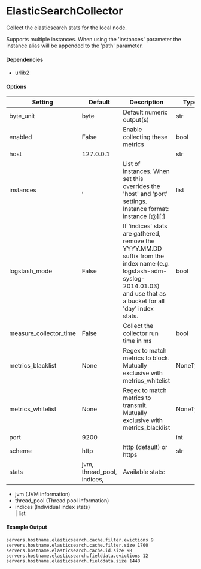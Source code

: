<!--This file was generated from the python source
Please edit the source to make changes
-->
ElasticSearchCollector
=====

Collect the elasticsearch stats for the local node.

Supports multiple instances. When using the 'instances'
parameter the instance alias will be appended to the
'path' parameter.

#### Dependencies

 * urlib2


#### Options

Setting | Default | Description | Type
--------|---------|-------------|-----
byte_unit | byte | Default numeric output(s) | str
enabled | False | Enable collecting these metrics | bool
host | 127.0.0.1 |  | str
instances | , | List of instances. When set this overrides the 'host' and 'port' settings. Instance format: instance [<alias>@]<hostname>[:<port>] | list
logstash_mode | False | If 'indices' stats are gathered, remove the YYYY.MM.DD suffix from the index name (e.g. logstash-adm-syslog-2014.01.03) and use that as a bucket for all 'day' index stats. | bool
measure_collector_time | False | Collect the collector run time in ms | bool
metrics_blacklist | None | Regex to match metrics to block. Mutually exclusive with metrics_whitelist | NoneType
metrics_whitelist | None | Regex to match metrics to transmit. Mutually exclusive with metrics_blacklist | NoneType
port | 9200 |  | int
scheme | http | http (default) or https | str
stats | jvm, thread_pool, indices, | Available stats:<br>
 - jvm (JVM information)<br>
 - thread_pool (Thread pool information)<br>
 - indices (Individual index stats)<br>
 | list

#### Example Output

```
servers.hostname.elasticsearch.cache.filter.evictions 9
servers.hostname.elasticsearch.cache.filter.size 1700
servers.hostname.elasticsearch.cache.id.size 98
servers.hostname.elasticsearch.fielddata.evictions 12
servers.hostname.elasticsearch.fielddata.size 1448
```

